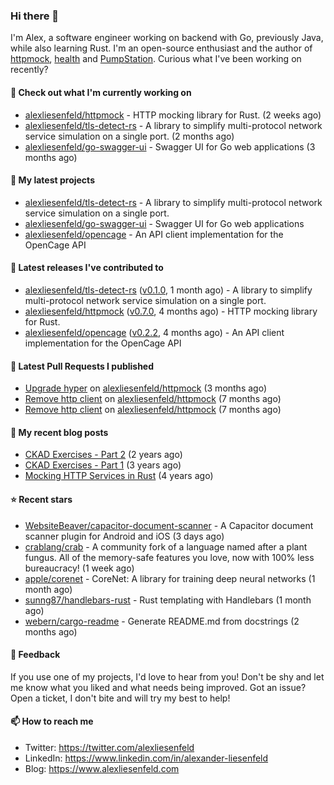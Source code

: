 ### Hi there 👋

I'm Alex, a software engineer working on backend with Go, previously Java, while also learning Rust.
I'm an open-source enthusiast and the author of [httpmock](https://github.com/alexliesenfeld/httpmock),
[health](https://github.com/alexliesenfeld/health) and [PumpStation](https://alexliesenfeld.github.io/pumpstation/). 
Curious what I've been working on recently?

#### 👷 Check out what I'm currently working on

- [alexliesenfeld/httpmock](https://github.com/alexliesenfeld/httpmock) - HTTP mocking library for Rust. (2 weeks ago)
- [alexliesenfeld/tls-detect-rs](https://github.com/alexliesenfeld/tls-detect-rs) - A library to simplify multi-protocol network service simulation on a single port. (2 months ago)
- [alexliesenfeld/go-swagger-ui](https://github.com/alexliesenfeld/go-swagger-ui) - Swagger UI for Go web applications (3 months ago)

#### 🌱 My latest projects

- [alexliesenfeld/tls-detect-rs](https://github.com/alexliesenfeld/tls-detect-rs) - A library to simplify multi-protocol network service simulation on a single port.
- [alexliesenfeld/go-swagger-ui](https://github.com/alexliesenfeld/go-swagger-ui) - Swagger UI for Go web applications
- [alexliesenfeld/opencage](https://github.com/alexliesenfeld/opencage) - An API client implementation for the OpenCage API

#### 🔭 Latest releases I've contributed to

- [alexliesenfeld/tls-detect-rs](https://github.com/alexliesenfeld/tls-detect-rs) ([v0.1.0](https://github.com/alexliesenfeld/tls-detect-rs/releases/tag/v0.1.0), 1 month ago) - A library to simplify multi-protocol network service simulation on a single port.
- [alexliesenfeld/httpmock](https://github.com/alexliesenfeld/httpmock) ([v0.7.0](https://github.com/alexliesenfeld/httpmock/releases/tag/v0.7.0), 4 months ago) - HTTP mocking library for Rust.
- [alexliesenfeld/opencage](https://github.com/alexliesenfeld/opencage) ([v0.2.2](https://github.com/alexliesenfeld/opencage/releases/tag/v0.2.2), 4 months ago) - An API client implementation for the OpenCage API

#### 🔨 Latest Pull Requests I published

- [Upgrade hyper](https://github.com/alexliesenfeld/httpmock/pull/98) on [alexliesenfeld/httpmock](https://github.com/alexliesenfeld/httpmock) (3 months ago)
- [Remove http client](https://github.com/alexliesenfeld/httpmock/pull/91) on [alexliesenfeld/httpmock](https://github.com/alexliesenfeld/httpmock) (7 months ago)
- [Remove http client](https://github.com/alexliesenfeld/httpmock/pull/90) on [alexliesenfeld/httpmock](https://github.com/alexliesenfeld/httpmock) (7 months ago)

#### 📜 My recent blog posts

- [CKAD Exercises - Part 2](https://alexliesenfeld.github.io/posts/ckad-excercises-2/) (2 years ago)
- [CKAD Exercises - Part 1](https://alexliesenfeld.github.io/posts/ckad-excercises-1/) (3 years ago)
- [Mocking HTTP Services in Rust](https://alexliesenfeld.github.io/posts/mocking-http--services-in-rust/) (4 years ago)

#### ⭐ Recent stars

- [WebsiteBeaver/capacitor-document-scanner](https://github.com/WebsiteBeaver/capacitor-document-scanner) - A Capacitor document scanner plugin for Android and iOS (3 days ago)
- [crablang/crab](https://github.com/crablang/crab) - A community fork of a language named after a plant fungus. All of the memory-safe features you love, now with 100% less bureaucracy!  (1 week ago)
- [apple/corenet](https://github.com/apple/corenet) - CoreNet: A library for training deep neural networks (1 month ago)
- [sunng87/handlebars-rust](https://github.com/sunng87/handlebars-rust) - Rust templating with Handlebars (1 month ago)
- [webern/cargo-readme](https://github.com/webern/cargo-readme) - Generate README.md from docstrings (2 months ago)

#### 💬 Feedback

If you use one of my projects, I'd love to hear from you! Don't be shy and let me know what you liked
and what needs being improved. Got an issue? Open a ticket, I don't bite and will try my best to help!

#### 📫 How to reach me

- Twitter: https://twitter.com/alexliesenfeld
- LinkedIn: https://www.linkedin.com/in/alexander-liesenfeld
- Blog: https://www.alexliesenfeld.com
